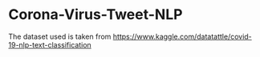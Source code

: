 # Corona-Virus-Tweet-NLP

The dataset used is taken from https://www.kaggle.com/datatattle/covid-19-nlp-text-classification
